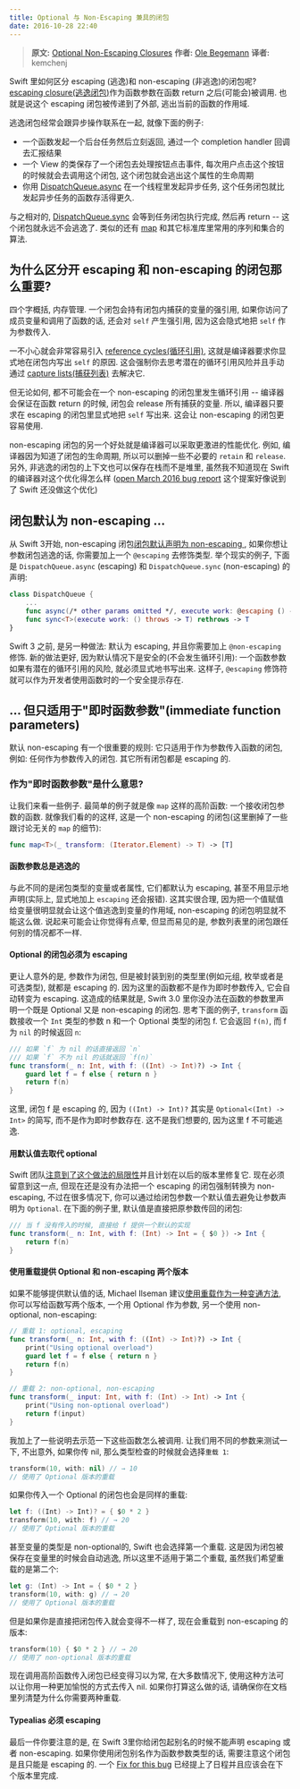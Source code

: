 ```yaml
---
title: Optional 与 Non-Escaping 兼具的闭包
date: 2016-10-28 22:40
---
```


> **原文:** [Optional Non-Escaping Closures](https://oleb.net/blog/2016/10/optional-non-escaping-closures/?utm_campaign=iOS%2BDev%2BWeekly&utm_medium=email&utm_source=iOS_Dev_Weekly_Issue_272)
> **作者:** [Ole Begemann](https://twitter.com/olebegemann)
> **译者:** kemchenj

Swift 里如何区分 escaping (逃逸)和 non-escaping (非逃逸)的闭包呢? [escaping closure(逃逸闭包)](https://developer.apple.com/library/content/documentation/Swift/Conceptual/Swift_Programming_Language/Closures.html)作为函数参数在函数 return 之后(可能会)被调用. 也就是说这个 escaping 闭包被传递到了外部, 逃出当前的函数的作用域.

逃逸闭包经常会跟异步操作联系在一起, 就像下面的例子:

- 一个函数发起一个后台任务然后立刻返回, 通过一个 completion handler 回调去汇报结果
- 一个 View 的类保存了一个闭包去处理按钮点击事件, 每次用户点击这个按钮的时候就会去调用这个闭包, 这个闭包就会逃出这个属性的生命周期
- 你用 [DispatchQueue.async](https://developer.apple.com/reference/dispatch/dispatchqueue/2016098-async) 在一个线程里发起异步任务, 这个任务闭包就比发起异步任务的函数存活得更久.

与之相对的, [DispatchQueue.sync](https://developer.apple.com/reference/dispatch/dispatchqueue/2016081-sync) 会等到任务闭包执行完成, 然后再 return -- 这个闭包就永远不会逃逸了. 类似的还有 [map](https://developer.apple.com/reference/swift/sequence/1641748-map) 和其它标准库里常用的序列和集合的算法.

<!--more-->

## 为什么区分开 escaping 和 non-escaping 的闭包那么重要?

四个字概括, 内存管理. 一个闭包会持有闭包内捕获的变量的强引用, 如果你访问了成员变量和调用了函数的话, 还会对 `self` 产生强引用, 因为这会隐式地把 `self` 作为参数传入.

一不小心就会非常容易引入 [reference cycles(循环引用)](https://developer.apple.com/library/content/documentation/Swift/Conceptual/Swift_Programming_Language/AutomaticReferenceCounting.html#//apple_ref/doc/uid/TP40014097-CH20-ID56), 这就是编译器要求你显式地在闭包内写出 `self` 的原因. 这会强制你去思考潜在的循环引用风险并且手动通过 [capture lists(捕获列表)](https://developer.apple.com/library/content/documentation/Swift/Conceptual/Swift_Programming_Language/AutomaticReferenceCounting.html#//apple_ref/doc/uid/TP40014097-CH20-ID56) 去解决它.

但无论如何, 都不可能会在一个 non-escaping 的闭包里发生循环引用 -- 编译器会保证在函数 return 的时候, 闭包会 release 所有捕获的变量. 所以, 编译器只要求在 escaping 的闭包里显式地把 `self` 写出来. 这会让 non-escaping 的闭包更容易使用.

non-escaping 闭包的另一个好处就是编译器可以采取更激进的性能优化. 例如, 编译器因为知道了闭包的生命周期, 所以可以删掉一些不必要的 `retain` 和 `release`. 另外, 非逃逸的闭包的上下文也可以保存在栈而不是堆里, 虽然我不知道现在 Swift 的编译器对这个优化得怎么样 ([open March 2016 bug report](https://bugs.swift.org/browse/SR-904) 这个提案好像说到了 Swift 还没做这个优化)

## 闭包默认为 non-escaping ...

从 Swift 3开始, non-escaping 闭包[闭包默认声明为 non-escaping ](https://github.com/apple/swift-evolution/blob/master/proposals/0103-make-noescape-default.md), 如果你想让参数闭包逃逸的话, 你需要加上一个 `@escaping` 去修饰类型. 举个现实的例子, 下面是 `DispatchQueue.async` (escaping) 和 `DispatchQueue.sync` (non-escaping) 的声明:

```swift
class DispatchQueue {
    ...
    func async(/* other params omitted */, execute work: @escaping () -> Void)
    func sync<T>(execute work: () throws -> T) rethrows -> T
}
```

Swift 3 之前, 是另一种做法: 默认为 escaping, 并且你需要加上 `@non-escaping` 修饰. 新的做法更好, 因为默认情况下是安全的(不会发生循环引用): 一个函数参数如果有潜在的循环引用的风险, 就必须显式地书写出来. 这样子, `@escaping` 修饰符就可以作为开发者使用函数时的一个安全提示存在.

## ... 但只适用于"即时函数参数"(immediate function parameters)

默认 non-escaping 有一个很重要的规则: 它只适用于作为参数传入函数的闭包, 例如: 任何作为参数传入的闭包. 其它所有闭包都是 escaping 的.

### 作为"即时函数参数"是什么意思?

让我们来看一些例子. 最简单的例子就是像 `map` 这样的高阶函数: 一个接收闭包参数的函数. 就像我们看的的这样, 这是一个 non-escaping 的闭包(这里删掉了一些跟讨论无关的 `map` 的细节):

```swift
func map<T>(_ transform: (Iterator.Element) -> T) -> [T]
```

#### 函数参数总是逃逸的

与此不同的是闭包类型的变量或者属性, 它们都默认为 escaping, 甚至不用显示地声明(实际上, 显式地加上 `escaping` 还会报错). 这其实很合理, 因为把一个值赋值给变量很明显就会让这个值逃逸到变量的作用域, non-escaping 的闭包明显就不能这么做. 说起来可能会让你觉得有点晕, 但显而易见的是, 参数列表里的闭包跟任何别的情况都不一样.

#### Optional 的闭包必须为 escaping

更让人意外的是, 参数作为闭包, 但是被封装到别的类型里(例如元组, 枚举或者是可选类型), 就都是 escaping 的. 因为这里的函数都不是作为即时参数传入, 它会自动转变为 escaping. 这造成的结果就是, Swift 3.0 里你没办法在函数的参数里声明一个既是 Optional 又是 non-escaping 的闭包. 思考下面的例子, `transform` 函数接收一个 `Int` 类型的参数 n 和一个 Optional 类型的闭包 f. 它会返回 `f(n)`, 而 f 为 `nil` 的时候返回 `n`:

```swift
/// 如果 `f` 为 nil 的话直接返回 `n`
/// 如果 `f` 不为 nil 的话就返回 `f(n)`
func transform(_ n: Int, with f: ((Int) -> Int)?) -> Int {
    guard let f = f else { return n }
    return f(n)
}
```

这里, 闭包 f 是 escaping 的, 因为 `((Int) -> Int)?` 其实是 `Optional<(Int) -> Int>` 的简写, 而不是作为即时参数存在. 这不是我们想要的, 因为这里 f 不可能逃逸.

#### 用默认值去取代 optional

Swift 团队[注意到了这个做法的局限性](https://bugs.swift.org/browse/SR-2444)并且计划在以后的版本里修复它. 现在必须留意到这一点, 但现在还是没有办法把一个 escaping 的闭包强制转换为 non-escaping, 不过在很多情况下, 你可以通过给闭包参数一个默认值去避免让参数声明为 `Optional`. 在下面的例子里, 默认值是直接把原参数传回的闭包:

```swift
/// 当 f 没有传入的时候, 直接给 f 提供一个默认的实现
func transform(_ n: Int, with f: (Int) -> Int = { $0 }) -> Int {
    return f(n)
}
```

#### 使用重载提供 Optional 和 non-escaping 两个版本

如果不能够提供默认值的话, Michael Ilseman 建议[使用重载作为一种变通方法](https://lists.swift.org/pipermail/swift-users/Week-of-Mon-20160912/003300.html), 你可以写给函数写两个版本, 一个用 Optional 作为参数, 另一个使用 non-optional, non-escaping:

```swift
// 重载 1: optional, escaping
func transform(_ n: Int, with f: ((Int) -> Int)?) -> Int {
    print("Using optional overload")
    guard let f = f else { return n }
    return f(n)
}

// 重载 2: non-optional, non-escaping
func transform(_ input: Int, with f: (Int) -> Int) -> Int {
    print("Using non-optional overload")
    return f(input)
}
```

我加上了一些说明去示范一下这些函数怎么被调用. 让我们用不同的参数来测试一下, 不出意外, 如果你传 nil, 那么类型检查的时候就会选择`重载 1`:

```swift
transform(10, with: nil) // → 10
// 使用了 Optional 版本的重载
```

如果你传入一个 Optional 的闭包也会是同样的重载:

```swift
let f: ((Int) -> Int)? = { $0 * 2 }
transform(10, with: f) // → 20
// 使用了 Optional 版本的重载
```

甚至变量的类型是 non-optional的, Swift 也会选择第一个重载. 这是因为闭包被保存在变量里的时候会自动逃逸, 所以这里不适用于第二个重载, 虽然我们希望重载的是第二个:

```swift
let g: (Int) -> Int = { $0 * 2 }
transform(10, with: g) // → 20
// 使用了 Optional 版本的重载
```

但是如果你是直接把闭包传入就会变得不一样了, 现在会重载到 non-escaping 的版本:

```swift
transform(10) { $0 * 2 } // → 20
// 使用了 non-optional 版本的重载
```

现在调用高阶函数传入闭包已经变得习以为常, 在大多数情况下, 使用这种方法可以让你用一种更加愉悦的方式去传入 nil. 如果你打算这么做的话, 请确保你在文档里列清楚为什么你需要两种重载.

#### Typealias 必须 escaping

最后一件你要注意的是, 在 Swift 3里你给闭包起别名的时候不能声明 escaping 或者 non-escaping. 如果你使用闭包别名作为函数参数类型的话, 需要注意这个闭包是且只能是 escaping 的. 一个 [Fix for this bug](https://bugs.swift.org/browse/SR-2316) 已经提上了日程并且应该会在下个版本里完成.


